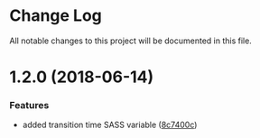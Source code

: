 # Change Log

All notable changes to this project will be documented in this file.

<a name="1.2.0"></a>
# 1.2.0 (2018-06-14)


### Features

* added transition time SASS variable ([8c7400c](https://github.com/SUI-Components/sui-components/commit/8c7400c))



